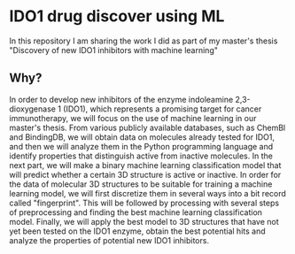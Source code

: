 # IDO1 drug discover using ML
In this repository I am sharing the work I did as part of my master's thesis "Discovery of new IDO1 inhibitors with machine learning"

## Why?

In order to develop new inhibitors of the enzyme indoleamine 2,3-dioxygenase 1 (IDO1), which represents a promising target for cancer immunotherapy, we will focus on the use of machine learning in our master's thesis.
From various publicly available databases, such as ChemBl and BindingDB, we will obtain data on molecules already tested for IDO1, and then we will analyze them in the Python programming language and identify properties that distinguish active from inactive molecules. In the next part, we will make a binary machine learning classification model that will predict whether a certain 3D structure is active or inactive. In order for the data of molecular 3D structures to be suitable for training a machine learning model,
we will first discretize them in several ways into a bit record called "fingerprint". This will be followed by processing with several steps of preprocessing and finding the best machine learning classification model. Finally, we will apply the best model to 3D structures that have not yet been tested on the IDO1 enzyme, obtain the best potential hits and analyze the properties of potential new IDO1 inhibitors.
